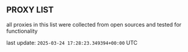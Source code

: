 ## PROXY LIST

all proxies in this list were collected from open sources and tested for functionality

last update: `2025-03-24 17:28:23.349394+00:00` UTC